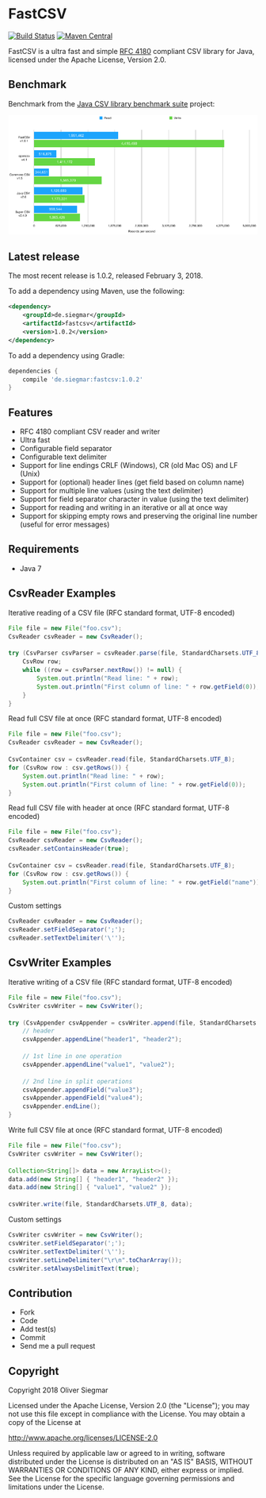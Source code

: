 FastCSV
=======

[![Build Status](https://api.travis-ci.org/osiegmar/FastCSV.svg)](https://travis-ci.org/osiegmar/FastCSV)
[![Maven Central](https://maven-badges.herokuapp.com/maven-central/de.siegmar/fastcsv/badge.svg)](https://maven-badges.herokuapp.com/maven-central/de.siegmar/fastcsv)

FastCSV is a ultra fast and simple [RFC 4180](http://tools.ietf.org/html/rfc4180) compliant CSV 
library for Java, licensed under the Apache License, Version 2.0.


## Benchmark

Benchmark from the
[Java CSV library benchmark suite](https://github.com/osiegmar/JavaCsvBenchmarkSuite) project:

![Benchmark](benchmark.png "Benchmark")


Latest release
--------------

The most recent release is 1.0.2, released February 3, 2018.

To add a dependency using Maven, use the following:

```xml
<dependency>
    <groupId>de.siegmar</groupId>
    <artifactId>fastcsv</artifactId>
    <version>1.0.2</version>
</dependency>
```

To add a dependency using Gradle:

```gradle
dependencies {
    compile 'de.siegmar:fastcsv:1.0.2'
}
```


Features
--------

- RFC 4180 compliant CSV reader and writer
- Ultra fast
- Configurable field separator
- Configurable text delimiter
- Support for line endings CRLF (Windows), CR (old Mac OS) and LF (Unix)
- Support for (optional) header lines (get field based on column name)
- Support for multiple line values (using the text delimiter)
- Support for field separator character in value (using the text delimiter)
- Support for reading and writing in an iterative or all at once way
- Support for skipping empty rows and preserving the original line number (useful for error messages)


Requirements
------------

- Java 7


CsvReader Examples
------------------

Iterative reading of a CSV file (RFC standard format, UTF-8 encoded)

```java
File file = new File("foo.csv");
CsvReader csvReader = new CsvReader();

try (CsvParser csvParser = csvReader.parse(file, StandardCharsets.UTF_8)) {
    CsvRow row;
    while ((row = csvParser.nextRow()) != null) {
        System.out.println("Read line: " + row);
        System.out.println("First column of line: " + row.getField(0));
    }
}
```

Read full CSV file at once (RFC standard format, UTF-8 encoded)

```java
File file = new File("foo.csv");
CsvReader csvReader = new CsvReader();

CsvContainer csv = csvReader.read(file, StandardCharsets.UTF_8);
for (CsvRow row : csv.getRows()) {
    System.out.println("Read line: " + row);
    System.out.println("First column of line: " + row.getField(0));
}
```


Read full CSV file with header at once (RFC standard format, UTF-8 encoded)

```java
File file = new File("foo.csv");
CsvReader csvReader = new CsvReader();
csvReader.setContainsHeader(true);

CsvContainer csv = csvReader.read(file, StandardCharsets.UTF_8);
for (CsvRow row : csv.getRows()) {
    System.out.println("First column of line: " + row.getField("name"));
}
```


Custom settings

```java
CsvReader csvReader = new CsvReader();
csvReader.setFieldSeparator(';');
csvReader.setTextDelimiter('\'');
```


CsvWriter Examples
------------------

Iterative writing of a CSV file (RFC standard format, UTF-8 encoded)

```java
File file = new File("foo.csv");
CsvWriter csvWriter = new CsvWriter();

try (CsvAppender csvAppender = csvWriter.append(file, StandardCharsets.UTF_8)) {
    // header
    csvAppender.appendLine("header1", "header2");

    // 1st line in one operation
    csvAppender.appendLine("value1", "value2");

    // 2nd line in split operations
    csvAppender.appendField("value3");
    csvAppender.appendField("value4");
    csvAppender.endLine();
}
```


Write full CSV file at once (RFC standard format, UTF-8 encoded)

```java
File file = new File("foo.csv");
CsvWriter csvWriter = new CsvWriter();

Collection<String[]> data = new ArrayList<>();
data.add(new String[] { "header1", "header2" });
data.add(new String[] { "value1", "value2" });

csvWriter.write(file, StandardCharsets.UTF_8, data);
```


Custom settings

```java
CsvWriter csvWriter = new CsvWriter();
csvWriter.setFieldSeparator(';');
csvWriter.setTextDelimiter('\'');
csvWriter.setLineDelimiter("\r\n".toCharArray());
csvWriter.setAlwaysDelimitText(true);
```


Contribution
------------

- Fork
- Code
- Add test(s)
- Commit
- Send me a pull request


Copyright
---------

Copyright 2018 Oliver Siegmar

Licensed under the Apache License, Version 2.0 (the "License");
you may not use this file except in compliance with the License.
You may obtain a copy of the License at

   http://www.apache.org/licenses/LICENSE-2.0

Unless required by applicable law or agreed to in writing, software
distributed under the License is distributed on an "AS IS" BASIS,
WITHOUT WARRANTIES OR CONDITIONS OF ANY KIND, either express or implied.
See the License for the specific language governing permissions and
limitations under the License.
